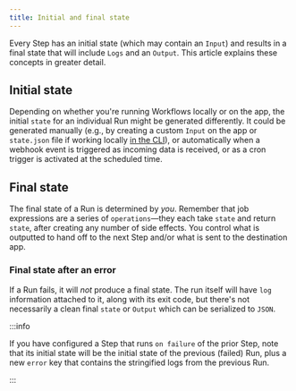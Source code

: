 ```yaml
---
title: Initial and final state
---
```


Every Step has an initial state (which may contain an `Input`) and results in a
final state that will include `Logs` and an `Output`. This article explains
these concepts in greater detail.

## Initial state

Depending on whether you're running Workflows locally or on the app, the initial
`state` for an individual Run might be generated differently. It could be
generated manually (e.g., by creating a custom `Input` on the app or
`state.json` file if working locally
[in the CLI](/docs/build-for-developers/cli-intro.md)), or automatically when a
webhook event is triggered as incoming data is received, or as a cron trigger is
activated at the scheduled time.

## Final state

The final state of a Run is determined by _you_. Remember that job expressions
are a series of `operations`—they each take `state` and return `state`, after
creating any number of side effects. You control what is outputted to hand off
to the next Step and/or what is sent to the destination app.

### Final state after an error

If a Run fails, it will _not_ produce a final state. The run itself will have
`log` information attached to it, along with its exit code, but there's not
necessarily a clean final `state` or `Output` which can be serialized to `JSON`.

:::info

If you have configured a Step that runs `on failure` of the prior Step, note
that its initial state will be the initial state of the previous (failed) Run,
plus a new `error` key that contains the stringified logs from the previous Run.

:::
